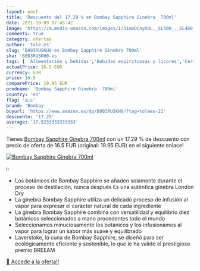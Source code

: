```yaml
---
layout: post
title: 'Descuento del 17.29 % en Bombay Sapphire Ginebra  700ml'
date: 2021-10-09 07:45:42
image: 'https://m.media-amazon.com/images/I/31meDCnyXUL._SL500_._SL400_.jpg'
comments: true
category: ofertas
author: 'tole.es'
slug: 'B003RUSKH0-es Bombay Sapphire Ginebra 700ml'
sku: 'B003RUSKH0-es'
tags: [ 'Alimentación y bebidas','Bebidas espirituosas y licores','Cervezas, vinos y licores','Ginebras','bombay','ginebra','sapphire', ]
actualPrice: 16.5 EUR
currency: EUR
price: 16.5
comparePrice: 19.95 EUR
prodname: 'Bombay Sapphire Ginebra  700ml'
country: 'es'
flag: '🇪🇸'
brand: 'Bombay'
buyurl: 'https://www.amazon.es/dp/B003RUSKH0/?tag=tolees-21'
descuento: '17.29'
average: '17.5233333333333'
---
```


Tienes [Bombay Sapphire Ginebra  700ml](https://www.amazon.es/dp/B003RUSKH0/?tag=tolees-21) con un 17.29 % de descuento con precio de oferta de 16.5 EUR (original: 19.95 EUR) en el siguiente enlace!

[![Bombay Sapphire Ginebra  700ml](https://m.media-amazon.com/images/I/31meDCnyXUL._SL500_._SL400_.jpg)](https://www.amazon.es/dp/B003RUSKH0/?tag=tolees-21)

ℹ️:

- Los botánicos de Bombay Sapphire se añaden solamente durante el proceso de destilación, nunca después Es una auténtica ginebra London Dry
- La ginebra Bombay Sapphire utiliza un delicado proceso de infusión al vapor para expresar el carácter natural de cada ingrediente
- La ginebra Bombay Sapphire combina con versatilidad y equilibrio diez botánicos seleccionados a mano procedentes todo el mundo
- Seleccionamos minuciosamente los botánicos y los infusionamos al vapor para lograr un sabor más suave y equilibrado
- Laverstoke, la cuna de Bombay Sapphire, se diseñó para ser ecológicamente eficiente y sostenible, lo que le ha valido el prestigioso premio BREEAM

[🛒 Accede a la oferta!!](https://www.amazon.es/dp/B003RUSKH0/?tag=tolees-21)
